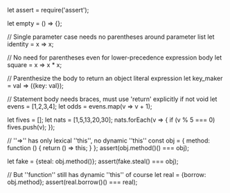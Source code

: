 let assert = require('assert');

let empty = () => {};
 
// Single parameter case needs no parentheses around parameter list
let identity = x => x;
 
// No need for parentheses even for lower-precedence expression body
let square = x => x * x;
 
// Parenthesize the body to return an object literal expression
let key_maker = val => ({key: val});
 
// Statement body needs braces, must use 'return' explicitly if not void
let evens = [1,2,3,4];
let odds = evens.map(v => v + 1);
 
let fives = [];
let nats = [1,5,13,20,30];
nats.forEach(v => { if (v % 5 === 0) fives.push(v); });
 
// ''=>'' has only lexical ''this'', no dynamic ''this''
const obj = {
  method: function () {
    return () => this;
  }
};
assert(obj.method()() === obj);
 
let fake = {steal: obj.method()};
assert(fake.steal() === obj);
 
// But ''function'' still has dynamic ''this'' of course
let real = {borrow: obj.method};
assert(real.borrow()() === real);
